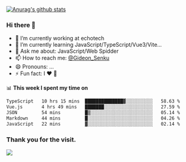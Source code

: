 [![Anurag's github stats](https://github-readme-stats.vercel.app/api?username=gideonsenku)](https://github.com/anuraghazra/github-readme-stats)
### Hi there 👋
- 🔭 I’m currently working at echotech
- 🌱 I’m currently learning JavaScript/TypeScript/Vue3/Vite...
- 💬 Ask me about: JavaScript/Web Spidder 
- 📫 How to reach me: [@Gideon_Senku](https://t.me/Gideon_Senku)
- 😄 Pronouns: ...
- ⚡ Fun fact: I ❤️ 🎵

📊 **This week I spent my time on**
<!--START_SECTION:waka-->

```txt
TypeScript   10 hrs 15 mins  ██████████████▓░░░░░░░░░░   58.63 %
Vue.js       4 hrs 49 mins   ███████░░░░░░░░░░░░░░░░░░   27.59 %
JSON         54 mins         █▒░░░░░░░░░░░░░░░░░░░░░░░   05.14 %
Markdown     44 mins         █░░░░░░░░░░░░░░░░░░░░░░░░   04.26 %
JavaScript   22 mins         ▓░░░░░░░░░░░░░░░░░░░░░░░░   02.14 %
```

<!--END_SECTION:waka-->


### Thank you for the visit.
![](http://profile-counter.glitch.me/gideonsenku/count.svg)
<!--
**GideonSenku/GideonSenku** is a ✨ _special_ ✨ repository because its `README.md` (this file) appears on your GitHub profile.

Here are some ideas to get you started:

- 🔭 I’m currently working on ...
- 🌱 I’m currently learning ...
- 👯 I’m looking to collaborate on ...
- 🤔 I’m looking for help with ...
- 💬 Ask me about ...
- 📫 How to reach me: ...
- 😄 Pronouns: ...
- ⚡ Fun fact: ...
-->
